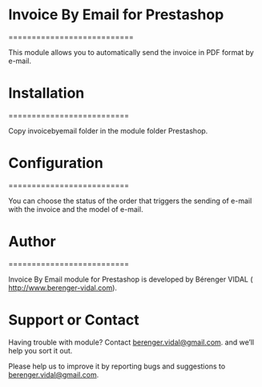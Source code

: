 # Invoice By Email for Prestashop
===========================

This module allows you to automatically send the invoice in PDF format by e-mail.

# Installation
==========================

Copy invoicebyemail folder in the module folder Prestashop.

# Configuration
==========================

You can choose the status of the order that triggers the sending of e-mail with the invoice and the model of e-mail.


# Author
==========================

Invoice By Email module for Prestashop is developed by Bérenger VIDAL ( http://www.berenger-vidal.com).

Support or Contact
==========================

Having trouble with module? Contact berenger.vidal@gmail.com. and we’ll help you sort it out.

Please help us to improve it by reporting bugs and suggestions to berenger.vidal@gmail.com.
